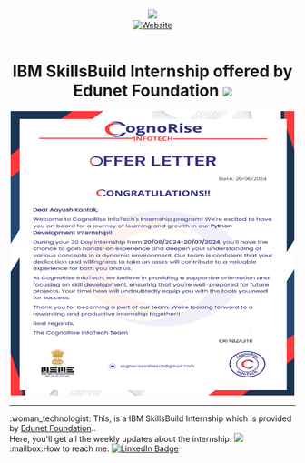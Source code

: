 <div id="header" align="center">
  <a href="https://cognoriseinfotech.com/">
    <img src="https://sdn.signalhire.co/storage/company/d9bc/dec5/3b85/fa1e/9992/eead/9ac7/beb4.webp" width="100"/>
  </a><br>
    <a href="https://www.linkedin.com/posts/aayush-kantak_skillsbuild-elearning-entrylevelpositions-activity-7208417643400224769-xE3j?utm_source=share&utm_medium=member_android">
      <img src="https://img.shields.io/badge/Blog-blue?logo=dependabot" alt="Website"/>
  </a><br>
        <img src="https://komarev.com/ghpvc/?username=aysh01&style=flat-square&color=blue" alt=""/>
<h1>
  IBM SkillsBuild Internship offered by Edunet Foundation 
  <img src="https://media.giphy.com/media/hvRJCLFzcasrR4ia7z/giphy.gif" width="30px"/>
</h1>
    <div align="center">
  <img src="https://github.com/aysh01/CognoRise-InfoTech/blob/main/Python_Development_Internship/661298233062300.jpg" width="500" height="500"/><br>
      <hr>
      <div align="left">
:woman_technologist: This, is a IBM SkillsBuild Internship which is provided by <a href="https://www.linkedin.com/company/edunetfoundation/">Edunet Foundation</a>..<br>
      Here, you'll get all the weekly updates about the internship. <img src="https://media.giphy.com/media/WUlplcMpOCEmTGBtBW/giphy.gif" width="30"><br>
:mailbox:How to reach me: <a href="https://www.linkedin.com/in/aayush-kantak">
    <img src="https://img.shields.io/badge/LinkedIn-blue?style=for-the-badge&logo=linkedin&logoColor=white" alt="LinkedIn Badge"/>
  </a><br>
      </div>
</div>
</div>
